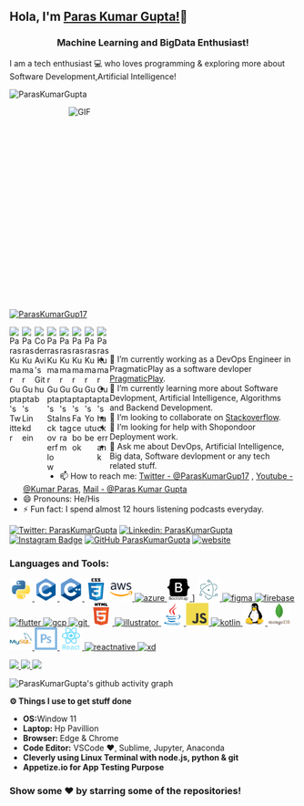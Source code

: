 ## Hola, I'm [Paras Kumar Gupta!](https://github.com/ParasKumarGupta)👋

<h3 align="center">Machine Learning and BigData Enthusiast!</h3>
I am a tech enthusiast 💻 who loves programming & exploring more about Software Development,Artificial Intelligence!

<p align="left">
<img src="https://komarev.com/ghpvc/?username=ParasKumarGupta&label=Profile views&color=green&style=plastic" alt="ParasKumarGupta" /> 
</p>

</a><img align="right" alt="GIF" src="https://camo.githubusercontent.com/992babdffd8c74a1502de375fbdf7e4d54773242/68747470733a2f2f6d656469612e67697068792e636f6d2f6d656469612f53576f536b4e36447854737a71494b4571762f67697068792e676966" width="400" height="355" />
</a>
<p align="left"> <a href="https://twitter.com/ParasKumarGup17" target="blank"><img src="https://img.shields.io/twitter/follow/ParasKumarGup17?logo=twitter&style=for-the-badge" alt="ParasKumarGup17" /></a> </p>



<a href="https://twitter.com/ParasKumarGup17">
  <img align="left" alt="Paras Kumar Gupta's Twitter" width="22px" src="https://cdn.jsdelivr.net/npm/simple-icons@v3/icons/twitter.svg" />
</a>
<a href="https://www.linkedin.com/in/paras-kumar-gupta-28933917a/">
  <img align="left" alt="Paras Kumar Gupta's Linkdein" width="22px" src="https://cdn.jsdelivr.net/npm/simple-icons@v3/icons/linkedin.svg" />
</a>
<a href="https://github.com/ParasKumarGupta">
  <img align="left" alt="Coder Avi's Github" width="22px" src="https://cdn.jsdelivr.net/npm/simple-icons@v3/icons/github.svg" />
</a>
<a href="https://stackoverflow.com/users/19095019/paras-kumar-gupta">
  <img align="left" alt="Paras Kumar Gupta's Stackoverflow" width="22px" src="https://cdn.jsdelivr.net/npm/simple-icons@v3/icons/stackoverflow.svg" />
</a>
<a href="https://www.instagram.com/i.am_paras701/">
  <img align="left" alt="Paras Kumar Gupta's Instagram" width="22px" src="https://cdn.jsdelivr.net/npm/simple-icons@v3/icons/instagram.svg" />
</a>
<a href="https://www.facebook.com/profile.php?id=100015202533195">
  <img align="left" alt="Paras Kumar Gupta's Facebook" width="22px" src="https://cdn.jsdelivr.net/npm/simple-icons@v3/icons/facebook.svg" />

<a href="https://www.youtube.com/channel/UCyobVysTyDTHnFY-gI39jRg">
  <img align="left" alt="Paras Kumar Gupta's Youtube" width="22px" src="https://cdn.jsdelivr.net/npm/simple-icons@v3/icons/youtube.svg" />
</a>
<a href="https://www.hackerrank.com/11906922ParasKG">
  <img align="left" alt="Paras Kumar Gupta's hackerrank" width="22px" src="https://cdn.jsdelivr.net/npm/simple-icons@v3/icons/hackerrank.svg" />
</a>	
<br/>
<br/>
		
- 🔭 I’m currently working as a DevOps Engineer in PragmaticPlay as a software devloper [PragmaticPlay](https://pragmaticplay.com/).
- 🌱 I’m currently learning more about Software Devlopment, Artificial Intelligence, Algorithms and Backend Development.
- 👯 I’m looking to collaborate on [Stackoverflow](https://stackoverflow.com/users/19095019/paras-kumar-gupta?tab=profile).
- 🤔 I’m looking for help with Shopondoor Deployment work.
- 💬 Ask me about DevOps, Artificial Intelligence, Big data, Software devlopment or any tech related stuff.
- 📫 How to reach me: [Twitter - @ParasKumarGup17](https://twitter.com/ParasKumarGup17) , [Youtube - @Kumar Paras](https://www.youtube.com/channel/UCyobVysTyDTHnFY-gI39jRg), [Mail - @Paras Kumar Gupta](mailto:kumarparas422@gmail.com)
- 😄 Pronouns: He/His    
- ⚡ Fun fact: I spend almost 12 hours listening podcasts everyday.       
           
 
[![Twitter: ParasKumarGupta](https://img.shields.io/twitter/follow/ParasKumarGup17?style=social)](https://twitter.com/ParasKumarGup17)
[![Linkedin: ParasKumarGupta](https://img.shields.io/badge/-ParasKumarGupta-blue?style=flat-square&logo=Linkedin&logoColor=white&link=https://www.linkedin.com/in/paras-kumar-gupta-28933917a/)](https://www.linkedin.com/in/paras-kumar-gupta-28933917a/)
[![Instagram Badge](https://img.shields.io/badge/-Instagram-e4405f?style=flat-square&logo=Instagram&logoColor=white)](https://www.instagram.com/i.am_paras701/) 
[![GitHub ParasKumarGupta](https://img.shields.io/github/followers/ParasKumarGupta?label=follow&style=social)](https://github.com/ParasKumarGupta)
[![website](https://img.shields.io/badge/Portfolio-paraskumargupta-2648ff?style=flat-square&logo=google-chrome)](https://paraskumargupta.github.io/)

<h3>Languages and Tools:</h3>  
<!-- 
<code><img height="20" src="https://raw.githubusercontent.com/github/explore/80688e429a7d4ef2fca1e82350fe8e3517d3494d/topics/flutter/flutter.png"></code>
<code><img height="20" src="https://raw.githubusercontent.com/github/explore/80688e429a7d4ef2fca1e82350fe8e3517d3494d/topics/python/python.png"></code>
<code><img height="20" src="https://raw.githubusercontent.com/github/explore/80688e429a7d4ef2fca1e82350fe8e3517d3494d/topics/android/android.png"></code>
<code><img height="20" src="https://raw.githubusercontent.com/github/explore/80688e429a7d4ef2fca1e82350fe8e3517d3494d/topics/javascript/javascript.png"></code>
<code><img height="20" src="https://raw.githubusercontent.com/github/explore/80688e429a7d4ef2fca1e82350fe8e3517d3494d/topics/nodejs/nodejs.png"></code>
<code><img height="20" src="https://raw.githubusercontent.com/github/explore/80688e429a7d4ef2fca1e82350fe8e3517d3494d/topics/react/react.png"></code>  -->
<p align="left"> 
<a href="https://www.python.org" target="_blank"> <img src="https://raw.githubusercontent.com/devicons/devicon/master/icons/python/python-original.svg" alt="python" width="40" height="40"/> </a>
<a href="https://www.cprogramming.com/" target="_blank"> <img src="https://raw.githubusercontent.com/devicons/devicon/master/icons/c/c-original.svg" alt="c" width="40" height="40"/> </a> <a href="https://www.w3schools.com/cpp/" target="_blank"> <img src="https://raw.githubusercontent.com/devicons/devicon/master/icons/cplusplus/cplusplus-original.svg" alt="cplusplus" width="40" height="40"/> </a> <a href="https://www.w3schools.com/css/" target="_blank"> <img src="https://raw.githubusercontent.com/devicons/devicon/master/icons/css3/css3-original-wordmark.svg" alt="css3" width="40" height="40"/></a>
<a href="https://aws.amazon.com" target="_blank"> <img src="https://raw.githubusercontent.com/devicons/devicon/master/icons/amazonwebservices/amazonwebservices-original-wordmark.svg" alt="aws" width="40" height="40"/> </a> <a href="https://azure.microsoft.com/en-in/" target="_blank"> <img src="https://www.vectorlogo.zone/logos/microsoft_azure/microsoft_azure-icon.svg" alt="azure" width="40" height="40"/> </a> <a href="https://getbootstrap.com" target="_blank"> <img src="https://raw.githubusercontent.com/devicons/devicon/master/icons/bootstrap/bootstrap-plain-wordmark.svg" alt="bootstrap" width="40" height="40"/> </a>  ]
<!-- 	<a href="https://dart.dev" target="_blank"> <img src="https://www.vectorlogo.zone/logos/dartlang/dartlang-icon.svg" alt="dart" width="40" height="40"/> </a> -->
	<a href="https://www.electronjs.org" target="_blank"> <img src="https://raw.githubusercontent.com/devicons/devicon/master/icons/electron/electron-original.svg" alt="electron" width="40" height="40"/> </a> <a href="https://www.figma.com/" target="_blank"> <img src="https://www.vectorlogo.zone/logos/figma/figma-icon.svg" alt="figma" width="40" height="40"/> </a> <a href="https://firebase.google.com/" target="_blank"> <img src="https://www.vectorlogo.zone/logos/firebase/firebase-icon.svg" alt="firebase" width="40" height="40"/> </a> 
<a href="https://flutter.dev" target="_blank"> <img src="https://www.vectorlogo.zone/logos/flutterio/flutterio-icon.svg" alt="flutter" width="40" height="40"/> </a> <a href="https://cloud.google.com" target="_blank"> <img src="https://www.vectorlogo.zone/logos/google_cloud/google_cloud-icon.svg" alt="gcp" width="40" height="40"/> </a> 
<a href="https://git-scm.com/" target="_blank"> <img src="https://www.vectorlogo.zone/logos/git-scm/git-scm-icon.svg" alt="git" width="40" height="40"/> </a> <a href="https://www.w3.org/html/" target="_blank"> <img src="https://raw.githubusercontent.com/devicons/devicon/master/icons/html5/html5-original-wordmark.svg" alt="html5" width="40" height="40"/> </a> <a href="https://www.adobe.com/in/products/illustrator.html" target="_blank"> <img src="https://www.vectorlogo.zone/logos/adobe_illustrator/adobe_illustrator-icon.svg" alt="illustrator" width="40" height="40"/> </a> <a href="https://www.java.com" target="_blank"> <img src="https://raw.githubusercontent.com/devicons/devicon/master/icons/java/java-original.svg" alt="java" width="40" height="40"/> </a> <a href="https://developer.mozilla.org/en-US/docs/Web/JavaScript" target="_blank"> <img src="https://raw.githubusercontent.com/devicons/devicon/master/icons/javascript/javascript-original.svg" alt="javascript" width="40" height="40"/> </a> <a href="https://kotlinlang.org" target="_blank"> <img src="https://www.vectorlogo.zone/logos/kotlinlang/kotlinlang-icon.svg" alt="kotlin" width="40" height="40"/> </a> <a href="https://www.linux.org/" target="_blank"> <img src="https://raw.githubusercontent.com/devicons/devicon/master/icons/linux/linux-original.svg" alt="linux" width="40" height="40"/> </a> <a href="https://www.mongodb.com/" target="_blank"> <img src="https://raw.githubusercontent.com/devicons/devicon/master/icons/mongodb/mongodb-original-wordmark.svg" alt="mongodb" width="40" height="40"/> </a> <a href="https://www.mysql.com/" target="_blank"> <img src="https://raw.githubusercontent.com/devicons/devicon/master/icons/mysql/mysql-original-wordmark.svg" alt="mysql" width="40" height="40"/> </a> <a href="https://www.photoshop.com/en" target="_blank"> <img src="https://raw.githubusercontent.com/devicons/devicon/master/icons/photoshop/photoshop-line.svg" alt="photoshop" width="40" height="40"/> </a>  <a href="https://reactjs.org/" target="_blank"> <img src="https://raw.githubusercontent.com/devicons/devicon/master/icons/react/react-original-wordmark.svg" alt="react" width="40" height="40"/> </a> <a href="https://reactnative.dev/" target="_blank"> <img src="https://reactnative.dev/img/header_logo.svg" alt="reactnative" width="40" height="40"/> </a> <a href="https://www.adobe.com/products/xd.html" target="_blank"> <img src="https://cdn.worldvectorlogo.com/logos/adobe-xd.svg" alt="xd" width="40" height="40"/> </a>
</p>



<a href="https://github.com/ParasKumarGupta">
<img height="114em"src="https://github-readme-stats.vercel.app/api?username=ParasKumarGupta&show_icons=true&theme=algolia&include_all_commits=true&count_private=true"/>

<img height="114em" src="https://github-readme-stats-eight-theta.vercel.app/api/top-langs/?username=ParasKumarGupta&layout=compact&langs_count=6&theme=algolia"/>
<img height="114em" src="https://github-readme-streak-stats.herokuapp.com/?user=ParasKumarGupta&show_icons=true&locale=en&layout=compact&theme=algolia&line_height=0"/>
</a>

![ParasKumarGupta's github activity graph](https://activity-graph.herokuapp.com/graph?username=ParasKumarGupta&bg_color=000000&color=4cd8f0&line=2fc8ee&point=ffffff&area=true&hide_border=true)

<b>⚙️ Things I use to get stuff done</b></summary>
  	<ul>
  	    <li><b>OS:</b>Window 11 </li>
	    <li><b>Laptop: </b> Hp Pavillion</li>
  	    <li><b>Browser: </b> Edge & Chrome</li>
	    <li><b>Code Editor:</b> VSCode ❤, Sublime, Jupyter, Anaconda</li>
            <li><b>Cleverly using Linux Terminal with node.js, python & git</li>
		<li><b>Appetize.io for App Testing Purpose</li>
	</ul>	

<div align="centre">

### Show some ❤️ by starring some of the repositories!



</div>


  
